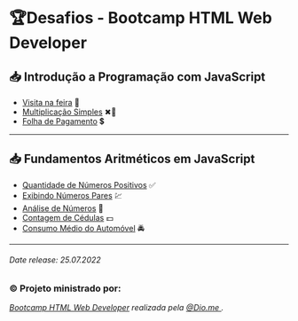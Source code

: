 # 🏆**Desafios - Bootcamp HTML Web Developer**
## :inbox_tray: Introdução a Programação com JavaScript

- [Visita na feira]() :kiwi_fruit:
- [Multiplicação Simples]() ✖🔢
- [Folha de Pagamento]() 💲

------

## :inbox_tray: **Fundamentos Aritméticos em JavaScript**

- [Quantidade de Números Positivos]() ✅
- [Exibindo Números Pares]() 💹
- [Análise de Números]() 🎰
- [Contagem de Cédulas]() 💵
- [Consumo Médio do Automóvel]() 🚔

------

###### *Date release: 25.07.2022*

### © Projeto ministrado por:

*[Bootcamp HTML Web Developer](https://web.dio.me/track/html-web-developer) realizada pela [@Dio.me ](https://www.dio.me/).*



###### 
